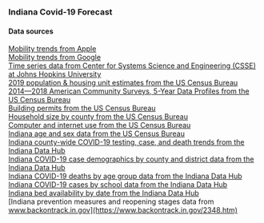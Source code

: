 ### Indiana Covid-19 Forecast

#### Data sources
[Mobility trends from Apple](https://covid19.apple.com/mobility) <br />
[Mobility trends from Google](https://www.google.com/covid19/mobility/) <br />
[Time series data from Center for Systems Science and Engineering (CSSE) at Johns Hopkins University](https://github.com/CSSEGISandData/COVID-19) <br />
[2019 population & housing unit estimates from the US Census Bureau](https://www.census.gov/programs-surveys/popest.html) <br />
[2014—2018 American Community Surveys, 5-Year Data Profiles from the US Census Bureau](https://www.census.gov/acs/www/data/data-tables-and-tools/data-profiles/2018/) <br />
[Building permits from the US Census Bureau](https://www.census.gov/construction/bps/) <br />
[Household size by county from the US Census Bureau](https://www.census.gov/topics/families.html) <br />
[Computer and internet use from the US Census Bureau](https://www.census.gov/topics/population/computer-internet.html) <br />
[Indiana age and sex data from the US Census Bureau](https://www.census-charts.com/ASC/Indiana.html) <br />
[Indiana county-wide COVID-19 testing, case, and death trends from the Indiana Data Hub](https://hub.mph.in.gov/dataset/covid-19-county-wide-test-case-and-death-trends/resource/afaa225d-ac4e-4e80-9190-f6800c366b58) <br />
[Indiana COVID-19 case demographics by county and district data from the Indiana Data Hub](https://hub.mph.in.gov/dataset/covid-19-case-demographics-by-county/resource/9ae4b185-b81d-40d5-aee2-f0e30405c162) <br />
[Indiana COVID-19 deaths by age group data from the Indiana Data Hub](https://hub.mph.in.gov/dataset/covid-19-deaths-by-date-by-age-group) <br />
[Indiana COVID-19 cases by school data from the Indiana Data Hub](https://hub.mph.in.gov/dataset/covid-19-cases-by-school/resource/39239f34-11ff-4dfc-9b9a-a408b0399458) <br />
[Indiana bed availability by date from the Indiana Data Hub](https://hub.mph.in.gov/dataset/covid-19-bed-and-vent-usage-by-day/resource/0c00f7b6-05b0-4ebe-8722-ccf33e1a314f) <br />
[Indiana prevention measures and reopening stages data from www.backontrack.in.gov](https://www.backontrack.in.gov/2348.htm)